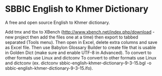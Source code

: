 # SBBIC English to Khmer Dictionary
A free and open source English to Khmer dictionary.

Add tmx and tbx to XBench (http://www.xbench.net/index.php/download - new project then add the files one at a time) then export to tabbed separated (Tools menu). Then open in Excel, delete extra columns and save as Excel file. Then use
Babylon Glossary Builder to create file that is usable in Golden Dict (make sure and enable UTF-8 in Advanced). To convert to other formats use Linux and dictconv To convert to other formats use Linux and dictconv (ex.
dictconv sbbic-english-khmer-dictionary-9-3-15.bgl -o sbbic-english-khmer-dictionary-9-3-15.ifo). 
